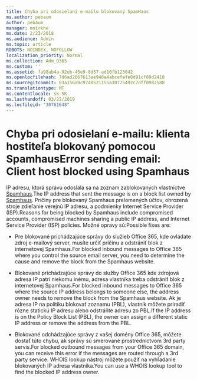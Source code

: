 ```yaml
---
title: Chyba pri odosielaní e-mailu blokovaný SpamHaus
ms.author: pebaum
author: pebaum
manager: mnirkhe
ms.date: 2/23/2018
ms.audience: Admin
ms.topic: article
ROBOTS: NOINDEX, NOFOLLOW
localization_priority: Normal
ms.collection: Adm_O365
ms.custom: ''
ms.assetid: fa98ab4a-92eb-45e9-8d57-ad10fb123042
ms.openlocfilehash: 7d6ad2667613ae948a4abcefafe8d91cf89d2418
ms.sourcegitcommit: 03a156a9c9740521155a30775492c7dff0982588
ms.translationtype: MT
ms.contentlocale: sk-SK
ms.lasthandoff: 03/22/2019
ms.locfileid: "30761648"
---
```

# <a name="error-sending-email-client-host-blocked-using-spamhaus"></a><span data-ttu-id="23430-102">Chyba pri odosielaní e-mailu: klienta hostiteľa blokovaný pomocou Spamhaus</span><span class="sxs-lookup"><span data-stu-id="23430-102">Error sending email: Client host blocked using Spamhaus</span></span>

<span data-ttu-id="23430-103">IP adresu, ktorá správu odoslala sa na zoznam zablokovaných vlastníctve [Spamhaus](https://go.microsoft.com/fwlink/p/?linkid=123245).</span><span class="sxs-lookup"><span data-stu-id="23430-103">The IP address that sent the message is on a block list owned by [Spamhaus](https://go.microsoft.com/fwlink/p/?linkid=123245).</span></span> <span data-ttu-id="23430-104">Príčiny pre blokovaný Spamhaus prelomených účtov, ohrozená stroje zdieľanie verejnú IP adresu, a podmienky Internet Service Provider (ISP).</span><span class="sxs-lookup"><span data-stu-id="23430-104">Reasons for being blocked by Spamhaus include compromised accounts, compromised machines sharing a public IP address, and Internet Service Provider (ISP) policies.</span></span> <span data-ttu-id="23430-105">Možné opravy sú:</span><span class="sxs-lookup"><span data-stu-id="23430-105">Possible fixes are:</span></span>
  
- <span data-ttu-id="23430-106">Pre blokované prichádzajúce správy do služieb Office 365, kde ovládate zdroj e-mailový server, musíte určiť príčinu a odstrániť blok z internetovej Spamhaus.</span><span class="sxs-lookup"><span data-stu-id="23430-106">For blocked inbound messages to Office 365 where you control the source email server, you need to determine the cause and remove the block from the Spamhaus website.</span></span>
    
- <span data-ttu-id="23430-107">Blokované prichádzajúce správy do služby Office 365 kde zdrojová adresa IP patrí niekomu inému, adresa vlastníka treba odstrániť blok z internetovej Spamhaus.</span><span class="sxs-lookup"><span data-stu-id="23430-107">For blocked inbound messages to Office 365 where the source IP address belongs to someone else, the address owner needs to remove the block from the Spamhaus website.</span></span> <span data-ttu-id="23430-108">Ak je adresa IP na politiku blokovať zoznamu (PBL), vlastník môžete priradiť rôzne statickú IP adresu alebo odstráňte adresu zo PBL.</span><span class="sxs-lookup"><span data-stu-id="23430-108">If the IP address is on the Policy Block List (PBL), the owner can assign a different static IP address or remove the address from the PBL.</span></span>
    
- <span data-ttu-id="23430-109">Blokované odchádzajúce správy z vašej domény Office 365, môžete dostať túto chybu, ak správy sú smerované prostredníctvom 3rd party servis.</span><span class="sxs-lookup"><span data-stu-id="23430-109">For blocked outbound messages from your Office 365 domain, you can receive this error if the messages are routed through a 3rd party service.</span></span> <span data-ttu-id="23430-110">WHOIS lookup nástroj môžete použiť na vyhľadanie blokovaných IP adresa vlastníka.</span><span class="sxs-lookup"><span data-stu-id="23430-110">You can use a WHOIS lookup tool to find the blocked IP address owner.</span></span>
    

